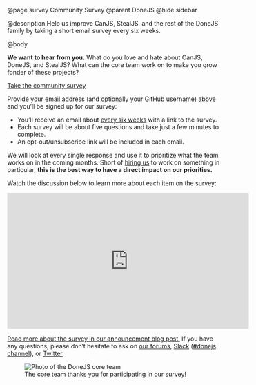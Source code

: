 @page survey Community Survey
@parent DoneJS
@hide sidebar

@description Help us improve CanJS, StealJS, and the rest of the DoneJS family
by taking a short email survey every six weeks.

@body

__We want to hear from you.__ What do you love and hate about CanJS, DoneJS, and
StealJS? What can the core team work on to make you grow fonder of these
projects?

<div class="cta">
  <a href="https://www.surveymonkey.com/r/bitovi-feb-2019" target="_blank">
    Take the community survey
  </a>
</div>
<script charset="utf-8" type="text/javascript" src="//js.hsforms.net/forms/v2.js"></script>
<script>
var endTime = new Date('Feb 13 2019 14:00:00 UTC');// 6 a.m. Pacific
if (new Date() < endTime) {// Survey has not yet ended
  var elements = document.getElementsByClassName('comment');
  var container = elements[0];
  if (container) {
    container.className = container.className + ' survey-is-active';
  }
} else {// Survey has ended
  hbspt.forms.create({
    css: '',
    portalId: '2171535',
    formId: '45da8caa-c096-4099-a444-450f5c303ba0'
  });
}
</script>

<div class="form-explanation">

Provide your email address (and optionally your GitHub username) above and
you’ll be signed up for our survey:

- You’ll receive an email about
[every six weeks](https://calendar.google.com/calendar/embed?src=jupiterjs.com_g27vck36nifbnqrgkctkoanqb4%40group.calendar.google.com)
with a link to the survey.
- Each survey will be about five questions and take just a few minutes to complete.
- An opt-out/unsubscribe link will be included in each email.

</div>

We will look at every single response and use it to prioritize what the team
works on in the coming months. Short of [hiring us](https://www.bitovi.com/contact)
to work on something in particular, __this is the best way to have a direct impact
on our priorities.__

<div class="youtube-embed">
  <p>Watch the discussion below to learn more about each item on the survey:</p>
  <iframe width="560" height="315" src="https://www.youtube-nocookie.com/embed/UxBJtHm4Km0?start=55" frameborder="0" allow="accelerometer; autoplay; encrypted-media; gyroscope; picture-in-picture" allowfullscreen></iframe>
</div>

[Read more about the survey in our announcement blog post.](https://www.bitovi.com/blog/help-us-improve-canjs-stealjs-and-the-rest-of-the-donejs-family)
If you have any questions, please don’t hesitate to ask on
[our forums](https://forums.bitovi.com/),
[Slack](https://www.bitovi.com/community/slack) ([#donejs channel](https://bitovi-community.slack.com/messages/CFC80DU5B)), or
[Twitter](https://twitter.com/donejs)

<figure>
    <img alt="Photo of the DoneJS core team" src="https://www.bitovi.com/hs-fs/hubfs/DoneJS%20core%20team%20photo%20(small).jpg?t=1505933448740&cos_cdn=1&width=2160&cos_cdn=1&name=DoneJS%20core%20team%20photo%20(small).jpg" />
    <figcaption>The core team thanks you for participating in our survey!</figcaption>
</figure>
